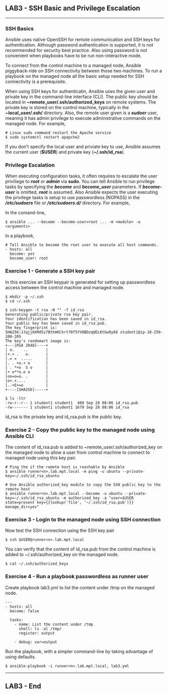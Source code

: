 ## LAB3 - SSH Basic and Privilege Escalation
---

### SSH Basics

Ansible uses native OpenSSH for remote communication and SSH keys for authentication. Although password authentication is supported, it is not recommended for security best practice. Also using password is not convenient when playbooks have to be run non-interactive mode.

To connect from the control machine to  a managed node, Ansible piggyback-ride on SSH connectivity between those two machines. To run a playbook on the managed node all the basic setup needed for SSH connectivity is a prerequisite. 

When using SSH keys for authenticatin, Ansible uses the given user and private key in the command-line interface (CLI). The public key should be located in **~remote_user/.ssh/authorized_keys** on remote systems. The private key is stored on the control machine, typically in the **~local_user/.ssh/** directory. Also, the remote user given is a ***sudoer*** user, meaning it has admin privilege to execute administrative commands on the managed node. For example,


```console
# Linux sudo command restart the Apache service
$ sudo systemctl restart apapche2
```

If you don't specify the local user and priviate key to use, Ansible assumes the current user (**$USER**) and private key (**~/.ssh/id_rsa**).


### Privilege Escalation

When executing configuration tasks, it often requires to escalate the user priviliege to ***root*** or ***admin*** via **sudo**. You can tell Ansible to run privilege tasks by specifying the ***become*** and ***become_user*** parameters. If ***become-user*** is omitted, ***root*** is assumed. Also Ansible expects the user executing the privilege tasks is setup to use passwordless (NOPASS) in the ***/etc/sudoers*** file or ***/etc/sudoers.d/*** directory. For example,

In the comand-line,

```
$ ansible ... --become --become-user=root ... -m <module> -a <arguments>
```

In a playbook,
```
# Tell Ansible to become the root user to execute all host commands.
- hosts: all
  become: yes
  become_user: root
```

### Exercise 1 - Generate a SSH key pair

In this exercise an SSH keypair is generated for setting up passwordless access between the control machine and managed node.

```console 
$ mkdir -p ~/.ssh
$ cd ~/.ssh
```

```console 
$ ssh-keygen -t rsa -N "" -f id_rsa
Generating public/private rsa key pair.
Your identification has been saved in id_rsa.
Your public key has been saved in id_rsa.pub.
The key fingerprint is:
SHA256:JJqjjbkMd5z7BthmKCkrt70f5YV8BDzqQELKtGw9y68 student1@ip-10-250-200-205
The key's randomart image is:
+---[RSA 2048]----+
| o.    ..        |
|+.+ .   o.       |
|.= =  .....      |
|. . +o.+ o       |
| . *+o  S o      |
|+ o**o.o o       |
|oo=o=o. .        |
|o+.+....         |
|..+E+=o          |
+----[SHA256]-----+
```

```console 
$ ls -ltr 
-rw-r--r-- 1 student1 student1  408 Sep 28 08:06 id_rsa.pub
-rw------- 1 student1 student1 1679 Sep 28 08:06 id_rsa

```
id_rsa is the private key and id_rsa.pub is the public key. 

### Exercise 2 - Copy the public key to the managed node using Ansible CLI

The content of id_rsa.pub is added to ~remote_user/.ssh/authorized_key on the managed node to allow a user from control machine to connect to managed node using this key pair.

```console
# Ping the if the remote host is reachable by Ansible
$ ansible runner<n>.lab.mpt.local -m ping -u ubuntu --private-key=~/.ssh/id_rsa_ubuntu

# Use Ansible authorized_key module to copy the SSH public key to the remote host
$ ansible runner<n>.lab.mpt.local --become -u ubuntu --private-key=~/.ssh/id_rsa_ubuntu -m authorized_key -a "user=$USER state=present key={{lookup('file', '~/.ssh/id_rsa.pub')}} manage_dir=yes"

```

### Exercise 3 - Login to the managed node using SSH connection

Now test the SSH connection using the SSH key pair

```console
$ ssh $USER@runner<n>.lab.mpt.local
```

You can verify that the content of id_rsa.pub from the control machine is added to ~/.ssh/authorized_key on the managed node.

```console
$ cat ~/.ssh/authorized_keys 
```

### Exercise 4 - Run a playbook passwordless as runner user

Create playbook lab3.yml to list the content under /tmp on the managed node.

```console
---
- hosts: all
  become: false

  tasks:
    - name: List the content under /tmp
      shell: ls -al /tmp/
      register: output

    - debug: var=output
```

Run the playbook, with a simpler command-line by taking advantage of using defaults.

```console
$ ansible-playbook -i runner<n>.lab.mpt.local, lab3.yml 
```

---
## LAB3 - End

